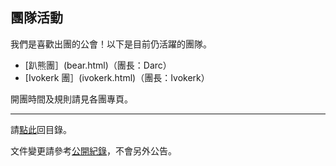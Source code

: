 ## 團隊活動

我們是喜歡出團的公會！以下是目前仍活躍的團隊。

- [趴熊團］(bear.html)（團長：Darc）
- [Ivokerk 團］(ivokerk.html)（團長：Ivokerk）

開團時間及規則請見各團專頁。

---

請[點此](index.html)回目錄。

文件變更請參考[公開紀錄](https://github.com/badbadweather/badbadweather.github.io/commits/master/raid.md)，不會另外公告。
